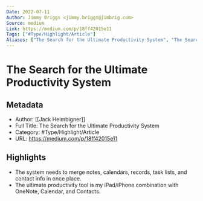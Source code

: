 ```yaml
---
Date: 2022-07-11
Author: Jimmy Briggs <jimmy.briggs@jimbrig.com>
Source: medium
Link: https://medium.com/p/18ff42015e11
Tags: ["#Type/Highlight/Article"]
Aliases: ["The Search for the Ultimate Productivity System", "The Search for the Ultimate Productivity System"]
---
```

# The Search for the Ultimate Productivity System

## Metadata
- Author: [[Jack Heimbigner]]
- Full Title: The Search for the Ultimate Productivity System
- Category: #Type/Highlight/Article
- URL: https://medium.com/p/18ff42015e11

## Highlights
- The system needs to merge notes, calendars, records, task lists, and contact info in once place.
- The ultimate productivity tool is my iPad/iPhone combination with OneNote, Calendar, and Contacts.
